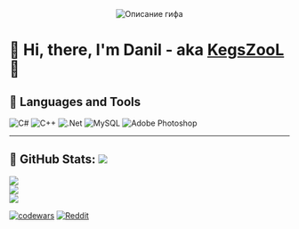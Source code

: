 <div align="center">
  <img src="https://github.com/KegsZooL/GIFS/raw/main/5.gif" alt="Описание гифа">
</div>

#  :santa: Hi, there, I'm Danil - aka [KegsZooL](https://github.com/KegsZooL) :wave:

## 🧰 Languages and Tools
![C#](https://img.shields.io/badge/c%23-%23239120.svg?style=for-the-badge&logo=csharp&logoColor=white) ![C++](https://img.shields.io/badge/c++-%2300599C.svg?style=for-the-badge&logo=c%2B%2B&logoColor=white) ![.Net](https://img.shields.io/badge/.NET-5C2D91?style=for-the-badge&logo=.net&logoColor=white) ![MySQL](https://img.shields.io/badge/mysql-%2300000f.svg?style=for-the-badge&logo=mysql&logoColor=white) ![Adobe Photoshop](https://img.shields.io/badge/adobe%20photoshop-%2331A8FF.svg?style=for-the-badge&logo=adobe%20photoshop&logoColor=white)

---

## :page_with_curl: GitHub Stats: [![](https://visitcount.itsvg.in/api?id=KegsZooL&icon=5&color=11)](https://visitcount.itsvg.in)
![](https://github-readme-stats.vercel.app/api?username=KegsZooL&theme=radical&hide_border=true&include_all_commits=false&count_private=false)<br/>
![](https://github-readme-streak-stats.herokuapp.com/?user=KegsZooL&theme=radical&hide_border=true)<br/>
![](https://github-readme-stats.vercel.app/api/top-langs/?username=KegsZooL&theme=radical&hide_border=true&include_all_commits=false&count_private=false&layout=compact)

[![codewars](https://www.codewars.com/users/KegsZool/badges/large)](https://www.codewars.com/users/KegsZool)
[![Reddit](https://img.shields.io/badge/Reddit-%23FF4500.svg?logo=Reddit&logoColor=white)](https://reddit.com/user/https://www.reddit.com/user/KegsZooL) 
